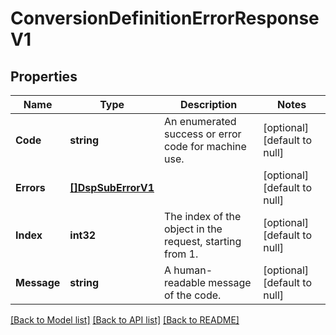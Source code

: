 # ConversionDefinitionErrorResponseV1

## Properties
Name | Type | Description | Notes
------------ | ------------- | ------------- | -------------
**Code** | **string** | An enumerated success or error code for machine use. | [optional] [default to null]
**Errors** | [**[]DspSubErrorV1**](DspSubErrorV1.md) |  | [optional] [default to null]
**Index** | **int32** | The index of the object in the request, starting from 1. | [optional] [default to null]
**Message** | **string** | A human-readable message of the code. | [optional] [default to null]

[[Back to Model list]](../README.md#documentation-for-models) [[Back to API list]](../README.md#documentation-for-api-endpoints) [[Back to README]](../README.md)

